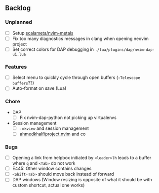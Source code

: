 ## Backlog

### Unplanned

- [ ] Setup [scalameta/nvim-metals](https://github.com/scalameta/nvim-metals)
- [ ] Fix too many diagnostics messages in clang when opening neovim project
- [ ] Set correct colors for DAP debugging in `./lua/plugins/dap/nvim-dap-ui.lua`

### Features

- [ ] Select menu to quickly cycle through open buffers (`:Telescope buffers`??)
- [ ] Auto-format on save (Lua)

### Chore

- DAP
    - [ ] Fix nvim-dap-python not picking up virtualenvs
- Session management
    - [ ] `:mkview` and session management
    - [ ] [ahmedkhalf/project.nvim](https://github.com/ahmedkhalf/project.nvim) and co

### Bugs

- [ ] Opening a link from helpbox initiated by `<leader>lh` leads to a buffer where `q` and `<Tab>` do not work
- [ ] E445: Other window contains changes
- [ ] `<Shift-Tab>` should move back instead of forward
- [ ] DAP windows (Window resizing is opposite of what it should be with custom shortcut, actual one works)
